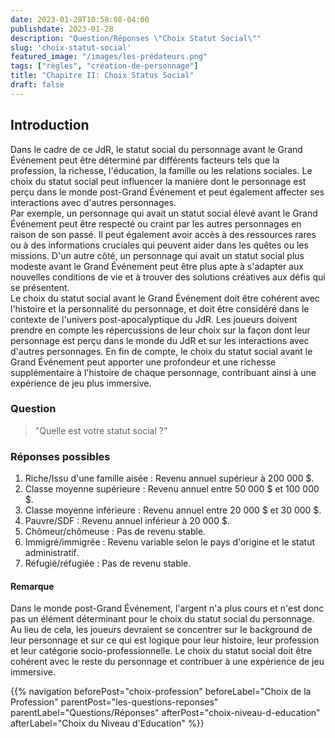 ```yaml
---
date: 2023-01-28T10:58:08-04:00
publishdate: 2023-01-28
description: "Question/Réponses \"Choix Statut Social\""
slug: 'choix-statut-social'
featured_image: "/images/les-prédateurs.png"
tags: ["règles", "création-de-personnage"]
title: "Chapitre II: Choix Status Social"
draft: false
---
```


## Introduction
Dans le cadre de ce JdR, le statut social du personnage avant le Grand Événement peut être déterminé par différents facteurs tels que la profession, la richesse, l'éducation, la famille ou les relations sociales. Le choix du statut social peut influencer la manière dont le personnage est perçu dans le monde post-Grand Événement et peut également affecter ses interactions avec d'autres personnages.  
Par exemple, un personnage qui avait un statut social élevé avant le Grand Événement peut être respecté ou craint par les autres personnages en raison de son passé. Il peut également avoir accès à des ressources rares ou à des informations cruciales qui peuvent aider dans les quêtes ou les missions. D'un autre côté, un personnage qui avait un statut social plus modeste avant le Grand Événement peut être plus apte à s'adapter aux nouvelles conditions de vie et à trouver des solutions créatives aux défis qui se présentent.  
Le choix du statut social avant le Grand Événement doit être cohérent avec l'histoire et la personnalité du personnage, et doit être considéré dans le contexte de l'univers post-apocalyptique du JdR. Les joueurs doivent prendre en compte les répercussions de leur choix sur la façon dont leur personnage est perçu dans le monde du JdR et sur les interactions avec d'autres personnages. En fin de compte, le choix du statut social avant le Grand Événement peut apporter une profondeur et une richesse supplémentaire à l'histoire de chaque personnage, contribuant ainsi à une expérience de jeu plus immersive.

### Question
> "Quelle est votre statut social ?"

### Réponses possibles
1) Riche/Issu d'une famille aisée : Revenu annuel supérieur à 200 000 $.
1) Classe moyenne supérieure : Revenu annuel entre 50 000 $ et 100 000 $.
1) Classe moyenne inférieure : Revenu annuel entre 20 000 $ et 30 000 $.
1) Pauvre/SDF : Revenu annuel inférieur à 20 000 $.
1) Chômeur/chômeuse : Pas de revenu stable.
1) Immigré/immigrée : Revenu variable selon le pays d'origine et le statut administratif.
1) Réfugié/réfugiée : Pas de revenu stable.

#### Remarque
Dans le monde post-Grand Événement, l'argent n'a plus cours et n'est donc pas un élément déterminant pour le choix du statut social du personnage. Au lieu de cela, les joueurs devraient se concentrer sur le background de leur personnage et sur ce qui est logique pour leur histoire, leur profession et leur catégorie socio-professionnelle. Le choix du statut social doit être cohérent avec le reste du personnage et contribuer à une expérience de jeu immersive.

{{% navigation beforePost="choix-profession" beforeLabel="Choix de la Profession" parentPost="les-questions-reponses" parentLabel="Questions/Réponses" afterPost="choix-niveau-d-education" afterLabel="Choix du Niveau d'Education" %}}
